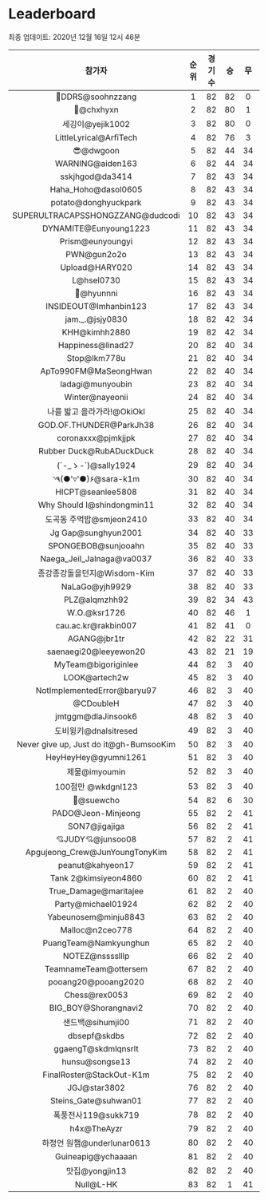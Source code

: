 # Leaderboard
최종 업데이트: 2020년 12월 16일 12시 46분




| 참가자 | 순위 | 경기수 | 승 | 무 | 패 | 승점 |
|:---:|:---:|:---:|:---:|:---:|:---:|:---:|
| 💫DDRS@soohnzzang | 1 | 82 | 82 | 0 | 0 | 246 |
| 👑@chxhyxn | 2 | 82 | 80 | 1 | 1 | 241 |
| 세깅이@yejik1002 | 3 | 82 | 80 | 0 | 2 | 240 |
| LittleLyrical@ArfiTech | 4 | 82 | 76 | 3 | 3 | 231 |
| 😎@dwgoon | 5 | 82 | 44 | 34 | 4 | 166 |
| WARNING@aiden163 | 6 | 82 | 44 | 34 | 4 | 166 |
| sskjhgod@da3414 | 7 | 82 | 43 | 34 | 5 | 163 |
| Haha_Hoho@dasol0605 | 8 | 82 | 43 | 34 | 5 | 163 |
| potato@donghyuckpark | 9 | 82 | 43 | 34 | 5 | 163 |
| SUPERULTRACAPSSHONGZZANG@dudcodi | 10 | 82 | 43 | 34 | 5 | 163 |
| DYNAMITE@Eunyoung1223 | 11 | 82 | 43 | 34 | 5 | 163 |
| Prism@eunyoungyi | 12 | 82 | 43 | 34 | 5 | 163 |
| PWN@gun2o2o | 13 | 82 | 43 | 34 | 5 | 163 |
| Upload@HARY020 | 14 | 82 | 43 | 34 | 5 | 163 |
| L@hsel0730 | 15 | 82 | 43 | 34 | 5 | 163 |
| 🐻@hyunnni | 16 | 82 | 43 | 34 | 5 | 163 |
| INSIDEOUT@Imhanbin123 | 17 | 82 | 43 | 34 | 5 | 163 |
| jam._.@jsjy0830 | 18 | 82 | 42 | 34 | 6 | 160 |
| KHH@kimhh2880 | 19 | 82 | 42 | 34 | 6 | 160 |
| Happiness@linad27 | 20 | 82 | 40 | 34 | 8 | 154 |
| Stop@lkm778u | 21 | 82 | 40 | 34 | 8 | 154 |
| ApTo990FM@MaSeongHwan | 22 | 82 | 40 | 34 | 8 | 154 |
| ladagi@munyoubin | 23 | 82 | 40 | 34 | 8 | 154 |
| Winter@nayeonii | 24 | 82 | 40 | 34 | 8 | 154 |
| 나를 밟고 올라가라!@OkiOkl | 25 | 82 | 40 | 34 | 8 | 154 |
| GOD.OF.THUNDER@ParkJh38 | 26 | 82 | 40 | 34 | 8 | 154 |
| coronaxxx@pjmkjjpk | 27 | 82 | 40 | 34 | 8 | 154 |
| Rubber Duck@RubADuckDuck | 28 | 82 | 40 | 34 | 8 | 154 |
| (´-_ゝ-`)@sally1924 | 29 | 82 | 40 | 34 | 8 | 154 |
| ◝٩(●'▿'●)۶@sara-k1m | 30 | 82 | 40 | 34 | 8 | 154 |
| HICPT@seanlee5808 | 31 | 82 | 40 | 34 | 8 | 154 |
| Why Should I@shindongmin11 | 32 | 82 | 40 | 34 | 8 | 154 |
| 도곡동 주먹밥@smjeon2410 | 33 | 82 | 40 | 34 | 8 | 154 |
| Jg Gap@sunghyun2001 | 34 | 82 | 40 | 33 | 9 | 153 |
| SPONGEBOB@sunjooahn | 35 | 82 | 40 | 33 | 9 | 153 |
| Naega_Jeil_Jalnaga@va0037 | 36 | 82 | 40 | 33 | 9 | 153 |
| 종강종강돌을던지@Wisdom-Kim | 37 | 82 | 40 | 33 | 9 | 153 |
| NaLaGo@yjh9929 | 38 | 82 | 40 | 33 | 9 | 153 |
| PLZ@alqmzhh92 | 39 | 82 | 34 | 43 | 5 | 145 |
| W.O.@ksr1726 | 40 | 82 | 46 | 1 | 35 | 139 |
| cau.ac.kr@rakbin007 | 41 | 82 | 41 | 0 | 41 | 123 |
| AGANG@jbr1tr | 42 | 82 | 22 | 31 | 29 | 97 |
| saenaegi20@leeyewon20 | 43 | 82 | 21 | 19 | 42 | 82 |
| MyTeam@bigoriginlee | 44 | 82 | 3 | 40 | 39 | 49 |
| LOOK@artech2w | 45 | 82 | 3 | 40 | 39 | 49 |
| NotImplementedError@baryu97 | 46 | 82 | 3 | 40 | 39 | 49 |
| @CDoubleH | 47 | 82 | 3 | 40 | 39 | 49 |
| jmtggm@dlaJinsook6 | 48 | 82 | 3 | 40 | 39 | 49 |
| 도비윙키@dnalsitresed | 49 | 82 | 3 | 40 | 39 | 49 |
| Never give up, Just do it@gh-BumsooKim | 50 | 82 | 3 | 40 | 39 | 49 |
| HeyHeyHey@gyumni1261 | 51 | 82 | 3 | 40 | 39 | 49 |
| 제물@imyoumin | 52 | 82 | 3 | 40 | 39 | 49 |
| 100점만 @wkdgnl123 | 53 | 82 | 3 | 40 | 39 | 49 |
| 👏@suewcho | 54 | 82 | 6 | 30 | 46 | 48 |
| PADO@Jeon-Minjeong | 55 | 82 | 2 | 41 | 39 | 47 |
| SON7@jigajiga | 56 | 82 | 2 | 41 | 39 | 47 |
| 💘JUDY💘@junsoo08 | 57 | 82 | 2 | 41 | 39 | 47 |
| Apgujeong_Crew@JunYoungTonyKim | 58 | 82 | 2 | 41 | 39 | 47 |
| peanut@kahyeon17 | 59 | 82 | 2 | 41 | 39 | 47 |
| Tank 2@kimsiyeon4860 | 60 | 82 | 2 | 41 | 39 | 47 |
| True_Damage@maritajee | 61 | 82 | 2 | 40 | 40 | 46 |
| Party@michael01924 | 62 | 82 | 2 | 40 | 40 | 46 |
| Yabeunosem@minju8843 | 63 | 82 | 2 | 40 | 40 | 46 |
| Malloc@n2ceo778 | 64 | 82 | 2 | 40 | 40 | 46 |
| PuangTeam@Namkyunghun | 65 | 82 | 2 | 40 | 40 | 46 |
| NOTEZ@nsssslllp | 66 | 82 | 2 | 40 | 40 | 46 |
| TeamnameTeam@ottersem | 67 | 82 | 2 | 40 | 40 | 46 |
| pooang20@pooang2020 | 68 | 82 | 2 | 40 | 40 | 46 |
| Chess@rex0053 | 69 | 82 | 2 | 40 | 40 | 46 |
| BIG_BOY@Shorangnavi2 | 70 | 82 | 2 | 40 | 40 | 46 |
| 샌드백@sihumji00 | 71 | 82 | 2 | 40 | 40 | 46 |
| dbsepf@skdbs | 72 | 82 | 2 | 40 | 40 | 46 |
| ggaengT@skdmlqnsrlt | 73 | 82 | 2 | 40 | 40 | 46 |
| hunsu@songse13 | 74 | 82 | 2 | 40 | 40 | 46 |
| FinalRoster@StackOut-K1m | 75 | 82 | 2 | 40 | 40 | 46 |
| JGJ@star3802 | 76 | 82 | 2 | 40 | 40 | 46 |
| Steins_Gate@suhwan01 | 77 | 82 | 2 | 40 | 40 | 46 |
| 폭풍전사119@sukk719 | 78 | 82 | 2 | 40 | 40 | 46 |
| h4x@TheAyzr | 79 | 82 | 2 | 40 | 40 | 46 |
| 하정언 원챔@underlunar0613 | 80 | 82 | 2 | 40 | 40 | 46 |
| Guineapig@ychaaaan | 81 | 82 | 2 | 40 | 40 | 46 |
| 맛집@yongjin13 | 82 | 82 | 2 | 40 | 40 | 46 |
| Null@L-HK | 83 | 82 | 1 | 41 | 40 | 44 |
